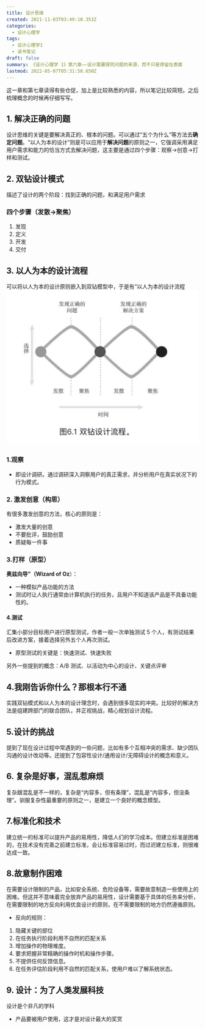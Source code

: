 ```yaml
---
title: 设计思维
created: 2021-11-03T03:49:10.353Z
categories:
  - 设计心理学
tags:
  - 设计心理学1
  - 读书笔记
draft: false
summary: 《设计心理学 1》第六章——设计需要探究问题的来源，而不只是停留在表面
lastmod: 2022-05-07T05:31:58.650Z
---
```


这一章和第七章读得有些仓促，加上是比较熟悉的内容，所以笔记比较简短。之后梳理概念的时候再仔细写写。

## 1. 解决正确的问题

设计思维的关键是要解决真正的、根本的问题。可以通过“五个为什么”等方法去**确定问题**。“以人为本的设计”则是可以应用于**解决问题**的原则之一，它强调采用满足用户需求和能力的恰当方式去解决问题，这主要是通过四个步骤：观察->创意->打样和测试。

## 2. 双钻设计模式

描述了设计的两个阶段：找到正确的问题，和满足用户需求

### 四个步骤（发散->聚焦）

1. 发现
2. 定义
3. 开发
4. 交付

## 3. 以人为本的设计流程

可以将以人为本的设计原则嵌入到双钻模型中，于是有“以人为本的设计流程
![](https://raw.githubusercontent.com/norevi/image/main/img202110272332820.png)

### 1.观察

- 即设计调研。通过调研深入洞察用户的真正需求，并分析用户在真实状况下的行为模式。

### 2. 激发创意（构思）

有很多激发创意的方法，核心的原则是：

- 激发大量的创意
- 不要批评，鼓励创意
- 质疑每一件事

### 3.打样（原型）

**奥兹向导”（Wizard of Oz**）：

- 一种模拟产品功能的方法
- 测试时让人执行通常由计算机执行的任务，且用户不知道该产品是不具备功能性的。

#### 4.测试

汇集小部分目标用户进行原型测试，作者一般一次单独测试 5 个人，有测试结果后改进方案，接着选择另外五个人再次测试。

- 原型测试的关键是：快速测试、快速失败

另外一些提到的概念：A/B 测试、以活动为中心的设计、关键点评审

## 4.我刚告诉你什么？那根本行不通

实践双钻模式和以人为本的设计理念时，会遇到很多现实的冲突。比较好的解决方法是组建跨部门的联合团队，并正视挑战，精心规划设计流程。

## 5.设计的挑战

提到了现在设计过程中常遇到的一些问题，比如有多个互相冲突的需求、缺少团队沟通的设计改动等。还提到了包容性设计/通用设计/无障碍设计的概念和意义。

## 6. 复杂是好事，混乱惹麻烦

复杂跟混乱是不一样的，复杂是“内容多，但有条理”，混乱是“内容多，但没条理”。驯服复杂性最重要的原则之一，是建立一个良好的概念模型。

## 7.标准化和技术

建立统一的标准可以提升产品的易用性，降低人们的学习成本。但建立标准是困难的，在技术没有完善之前建立标准，会让标准容易过时，而过迟建立标准，则很难达成一致。

## 8.故意制作困难

在需要设计限制的产品，比如安全系统、危险设备等，需要故意制造一些使用上的困难。但这并不意味着完全放弃产品的易用性，设计需要基于具体的任务来分析，在需要限制的地方反向利用优良设计的原则，在不需要限制的地方仍然遵循原则。

- 反向的规则：

1. 隐藏关键的部位
2. 在任务执行阶段利用不自然的匹配关系
3. 增加操作的物理难度。
4. 要求把握非常精确的操作时机和操作步骤。
5. 不提供任何反馈信息。
6. 在任务评估阶段利用不自然的匹配关系，使用户难以了解系统状态。

## 9. 设计：为了人类发展科技

设计是个非凡的学科

- 产品要被用户使用，这才是对设计最大的奖赏
